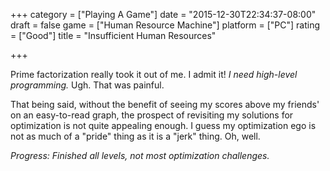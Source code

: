 +++
category = ["Playing A Game"]
date = "2015-12-30T22:34:37-08:00"
draft = false
game = ["Human Resource Machine"]
platform = ["PC"]
rating = ["Good"]
title = "Insufficient Human Resources"

+++

Prime factorization really took it out of me.  I admit it!  <i>I need high-level programming.</i>  Ugh.  That was painful.

That being said, without the benefit of seeing my scores above my friends' on an easy-to-read graph, the prospect of revisiting my solutions for optimization is not quite appealing enough.  I guess my optimization ego is not as much of a "pride" thing as it is a "jerk" thing.  Oh, well.

<i>Progress: Finished all levels, not most optimization challenges.</i>
